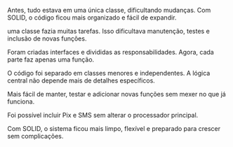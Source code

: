 Antes, tudo estava em uma única classe, dificultando mudanças. Com SOLID, o código ficou mais organizado e fácil de expandir.

uma classe fazia muitas tarefas. Isso dificultava manutenção, testes e inclusão de novas funções.

Foram criadas interfaces e divididas as responsabilidades. Agora, cada parte faz apenas uma função.

O código foi separado em classes menores e independentes. A lógica central não depende mais de detalhes específicos.

Mais fácil de manter, testar e adicionar novas funções sem mexer no que já funciona.

Foi possível incluir Pix e SMS sem alterar o processador principal.

Com SOLID, o sistema ficou mais limpo, flexível e preparado para crescer sem complicações.